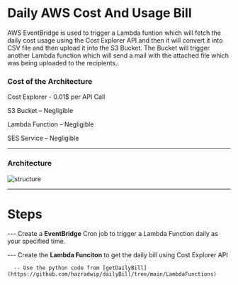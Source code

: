 # **Daily AWS Cost And Usage Bill**


AWS EventBridge is used to trigger a Lambda funtion which will fetch the daily cost usage using the Cost
Explorer API and then it will convert it into CSV file and then upload it into the S3 Bucket. The Bucket will
trigger another Lambda function which will send a mail with the attached file which was being uploaded to
the recipients..

### **Cost of the Architecture**

Cost Explorer - 0.01$ per API Call

S3 Bucket – Negligible

Lambda Function – Negligible

SES Service – Negligible

----------------------------------------------------------------------------------------------------------------------------------


### **Architecture**





![structure](https://user-images.githubusercontent.com/55629302/198555151-a6365b64-97b3-47ab-9692-48bd42fecfde.jpg)



---------------------------------------------------------------------------------------------------------------------------------

# **Steps**

--- Create a **EventBridge** Cron job to trigger a Lambda Function daily as your specified time.

--- Create the **Lambda Funciton** to get the daily bill using Cost Explorer API

      -- Use the python code from [getDailyBill] (https://github.com/hazradwip/dailyBill/tree/main/LambdaFunctions)

